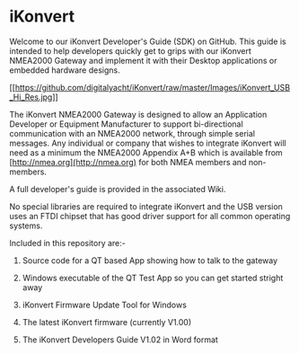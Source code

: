 # iKonvert

Welcome to our iKonvert Developer's Guide (SDK) on GitHub. This guide is intended to help developers quickly get to grips with our iKonvert NMEA2000 Gateway and implement it with their Desktop applications or embedded hardware designs. 

[[https://github.com/digitalyacht/iKonvert/raw/master/Images/iKonvert_USB_Hi_Res.jpg]]

The iKonvert NMEA2000 Gateway is designed to allow an Application Developer or Equipment Manufacturer to support bi-directional communication with an NMEA2000 network, through simple serial messages. Any individual or company that wishes to integrate iKonvert will need as a minimum the NMEA2000 Appendix A+B which is available from [http://nmea.org](http://nmea.org) for both NMEA members and non-members.

A full developer's guide is provided in the associated Wiki.

No special libraries are required to integrate iKonvert and the USB version uses an FTDI chipset that has good driver support for all common operating systems.

Included in this repository are:-

1.  Source code for a QT based App showing how to talk to the gateway

2.  Windows executable of the QT Test App so you can get started stright away

3.  iKonvert Firmware Update Tool for Windows

4.  The latest iKonvert firmware (currently V1.00)

5.  The iKonvert Developers Guide V1.02 in Word format

